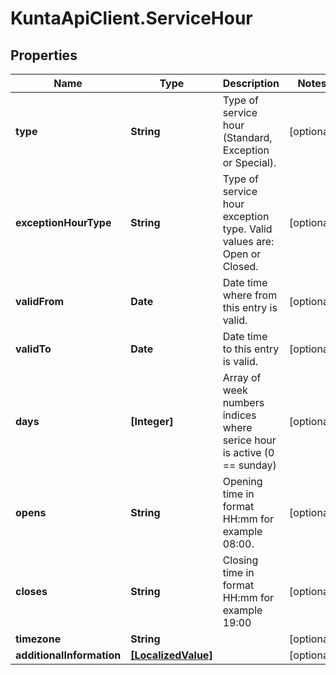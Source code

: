 # KuntaApiClient.ServiceHour

## Properties
Name | Type | Description | Notes
------------ | ------------- | ------------- | -------------
**type** | **String** | Type of service hour (Standard, Exception or Special). | [optional] 
**exceptionHourType** | **String** | Type of service hour exception type. Valid values are: Open or Closed. | [optional] 
**validFrom** | **Date** | Date time where from this entry is valid. | [optional] 
**validTo** | **Date** | Date time to this entry is valid. | [optional] 
**days** | **[Integer]** | Array of week numbers indices where serice hour is active (0 &#x3D;&#x3D; sunday) | [optional] 
**opens** | **String** | Opening time in format HH:mm for example 08:00. | [optional] 
**closes** | **String** | Closing time in format HH:mm for example 19:00 | [optional] 
**timezone** | **String** |  | [optional] 
**additionalInformation** | [**[LocalizedValue]**](LocalizedValue.md) |  | [optional] 


